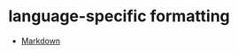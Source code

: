 # language-specific formatting

* [Markdown](https://github.com/HackbarIT/Guidelines/blob/master/language-specific/Markdown.md)
